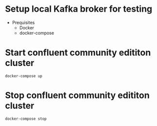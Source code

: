# Setup local Kafka broker for testing

* Prequisites
    * Docker
    * docker-compose

# Start confluent community edititon cluster

```
docker-compose up
```

# Stop confluent community edititon cluster

```
docker-compose stop
```

